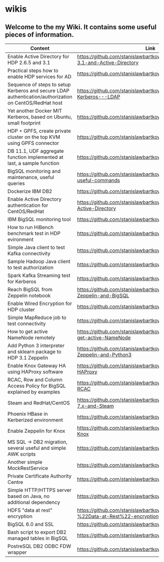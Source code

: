 # wikis

Welcome to the my Wiki. It contains some useful pieces of information.
------------------
| Content | Link |
|-- | -- |
| Enable Active Directory for HDP 2.6.5 and 3.1 | https://github.com/stanislawbartkowski/wikis/wiki/HDP-2.6.5-3.1-and-Active-Directory
| Practical steps how to enable HDP services for AD | https://github.com/stanislawbartkowski/hdpactivedirectory
| Sequence of steps to setup Kerberos and secure LDAP authentication/authorization on CentOS/RedHat host | https://github.com/stanislawbartkowski/wikis/wiki/Centos---Kerberos---LDAP | 
| Yet another Docker MIT Kerberos, based on Ubuntu, small footprint | https://github.com/stanislawbartkowski/docker-kerberos |
| HDP + GPFS, create private cluster on the top KVM using GPFS connector | https://github.com/stanislawbartkowski/javahotel/tree/hdpgpf |
| DB 11.1, UDF aggregate function implemented at last, a sample function | https://github.com/stanislawbartkowski/javahotel/tree/db2aggr |
| BigSQL monitoring and maintenance, useful queries | https://github.com/stanislawbartkowski/wikis/wiki/BigSQL,-useful-commands |
| Dockerize IBM DB2 | https://github.com/stanislawbartkowski/docker-db2
| Enable Active Directory authentication for CentOS/RedHat | https://github.com/stanislawbartkowski/wikis/wiki/CentOS---Active-Directory
| IBM BigSQL monitoring tool | https://github.com/stanislawbartkowski/bigsqlmoni 
| How to run HiBench benchmark test in HDP evironment | https://github.com/stanislawbartkowski/MyHiBench |
| Simple Java client to test Kafka connectivity | https://github.com/stanislawbartkowski/KafkaSample
| Sample Hadoop Java client to test authorization | https://github.com/stanislawbartkowski/JavaHadoopClient 
| Spark Kafka Streaming test for Kerberos | https://github.com/stanislawbartkowski/SampleSparkStreaming
| Reach BigSQL from Zeppelin notebook | https://github.com/stanislawbartkowski/wikis/wiki/HDP,-Zeppelin-and-BigSQL
| Enable Wired Encryption for HDP cluster | https://github.com/stanislawbartkowski/hdpwiredencryption 
| Simple MapReduce job to test connectivity | https://github.com/stanislawbartkowski/SampleMapReduce
| How to get active NameNode remotely | https://github.com/stanislawbartkowski/wikis/wiki/How-to-get-active-NameNode
| Add Python 3 interpreter and sklearn package to HDP 3.1 Zeppelin | https://github.com/stanislawbartkowski/wikis/wiki/HDP,-Zeppelin-and-Python3
| Enable Knox Gateway HA using HAProxy software | https://github.com/stanislawbartkowski/wikis/wiki/Knox,-HA,-HAProxy
| RCAC, Row and Column Access Policy for BigSQL explained by examples | https://github.com/stanislawbartkowski/wikis/wiki/BigSQL,-RCAC
| Steam and RedHat/CentOS | https://github.com/stanislawbartkowski/wikis/wiki/RedHat-7.x-and-Steam
| Phoenix HBase in Kerberized environment | https://github.com/stanislawbartkowski/ConnectPhoenix
| Enable Zeppelin for Knox | https://github.com/stanislawbartkowski/wikis/wiki/Zeppelin,-Knox
| MS SQL -> DB2 migration, several useful and simple AWK scripts | https://github.com/stanislawbartkowski/migrawk
| Another simple MockRestService | https://github.com/stanislawbartkowski/MockRestService 
| Private Certificate Authority Centre | https://github.com/stanislawbartkowski/CACenter
| Simple HTTP/HTTPS server based on Java, no additional dependency | https://github.com/stanislawbartkowski/RestService
| HDFS "data at rest" encryption | https://github.com/stanislawbartkowski/wikis/wiki/HDFS-%22Data-at-Rest%22-encryption
| BigSQL 6.0 and SSL | https://github.com/stanislawbartkowski/IBMBigSQLSSL
| Bash script to export DB2 managed tables in BigSQL | https://github.com/stanislawbartkowski/bigsqlexport
| PostreSQL DB2 ODBC FDW wrapper | https://github.com/stanislawbartkowski/db2odbc_fdw
